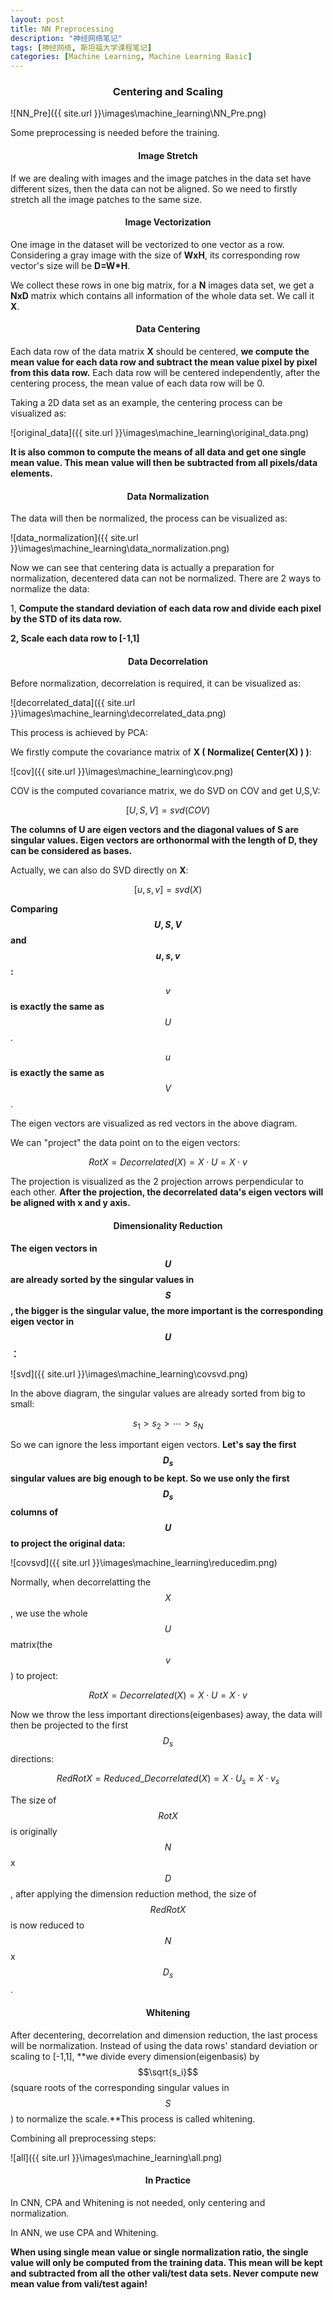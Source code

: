 ```yaml
---
layout: post
title: NN Preprocessing
description: "神经网络笔记"
tags: [神经网络, 斯坦福大学课程笔记]
categories: [Machine Learning, Machine Learning Basic]
---
```


### <center>Centering and Scaling</center>

![NN_Pre]({{ site.url }}\images\machine_learning\NN_Pre.png)


<!-- more -->

Some preprocessing is needed before the training.

#### **<center>Image Stretch</center>**

If we are dealing with images and the image patches in the data set have different sizes, then the data can not be aligned. So we need to firstly stretch all the image patches to the same size.

#### **<center>Image Vectorization</center>**

One image in the dataset will be vectorized to one vector as a row. Considering a gray image with the size of **WxH**, its corresponding row vector's size will be **D=W*H**.

We collect these rows in one big matrix, for a **N** images data set, we get a **NxD** matrix which contains all information of the whole data set. We call it **X**.

#### **<center>Data Centering</center>**

Each data row of the data matrix **X** should be centered, **we compute the mean value for each data row and subtract the mean value pixel by pixel from this data row.** Each data row will be centered independently, after the centering process, the mean value of each data row will be 0.

Taking a 2D data set as an example, the centering process can be visualized as:

![original_data]({{ site.url }}\images\machine_learning\original_data.png)

**It is also common to compute the means of all data and get one single mean value. This mean value will then be subtracted from all pixels/data elements.** 

#### **<center>Data Normalization</center>**

The data will then be normalized, the process can be visualized as:

![data_normalization]({{ site.url }}\images\machine_learning\data_normalization.png)

Now we can see that centering data is actually a preparation for normalization, decentered data can not be normalized. There are 2 ways to normalize the data:

1, **Compute the standard deviation of each data row and divide each pixel by the STD of its data row.**

**2, Scale each data row to [-1,1]**

#### **<center>Data Decorrelation</center>**

Before normalization, decorrelation is required, it can be visualized as:

![decorrelated_data]({{ site.url }}\images\machine_learning\decorrelated_data.png)

This process is achieved by PCA:

We firstly compute the covariance matrix of **X ( Normalize( Center(X) )  )**:

![cov]({{ site.url }}\images\machine_learning\cov.png)

COV is the computed covariance matrix, we do SVD on COV and get U,S,V:



$$[U,S,V]=svd(COV)$$

**The columns of U are eigen vectors and the diagonal values of S are singular values. Eigen vectors are orthonormal with the length of D, they can be considered as bases.**

Actually, we can also do SVD directly on **X**:



$$[u,s,v]=svd(X)$$

**Comparing $$U,S,V$$ and $$u,s,v$$:**

$$v$$  **is exactly the same as**  $$U$$. 

$$u$$  **is exactly the same as**  $$V$$.  

The eigen vectors are visualized as red vectors in the above diagram. 

We can "project" the data point on to the eigen vectors:



$$RotX=Decorrelated(X)=X\cdot U=X\cdot v$$

The projection is visualized as the 2 projection arrows perpendicular to each other. **After the projection, the decorrelated data's eigen vectors will be aligned with x and y axis.**

#### **<center>Dimensionality Reduction</center>**

**The eigen vectors in $$U$$ are already sorted by the singular values in $$S$$, the bigger is the singular value, the more important is the corresponding eigen vector in $$U$$：**

![svd]({{ site.url }}\images\machine_learning\covsvd.png)

In the above diagram, the singular values are already sorted from big to small:



$$s_1>s_2>\cdots >s_N$$

So we can ignore the less important eigen vectors. **Let's say the first $$D_s$$ singular values are big enough to be kept. So we use only the first $$D_s$$ columns of $$U$$ to project the original data:**

![covsvd]({{ site.url }}\images\machine_learning\reducedim.png)

Normally, when decorrelatting the $$X$$, we use the whole $$U$$ matrix(the $$v$$) to project:



$$RotX=Decorrelated(X)=X\cdot U=X\cdot v$$

Now we throw the less important directions(eigenbases) away, the data will then be projected to the first $$D_s$$ directions:



$$RedRotX=Reduced\_Decorrelated(X)=X\cdot U_s=X\cdot v_s$$

The size of $$RotX$$ is originally $$N$$x$$D$$, after applying the dimension reduction method, the size of $$RedRotX$$ is now reduced to $$N$$x$$D_s$$.

#### **<center>Whitening</center>**

After decentering, decorrelation and dimension reduction, the last process will be normalization. Instead of using the data rows' standard deviation or scaling to [-1,1], **we divide every dimension(eigenbasis) by $$\sqrt{s_i}$$(square roots of the corresponding singular values in $$S$$ ) to normalize the scale.**This process is called whitening.

Combining all preprocessing steps:

![all]({{ site.url }}\images\machine_learning\all.png)

#### **<center>In Practice</center>**

In CNN, CPA and Whitening is not needed, only centering and normalization.

In ANN, we use CPA and Whitening.

**When using single mean value or single normalization ratio, the single value will only be computed from the training data. This mean will be kept and subtracted from all the other vali/test data sets. Never compute new mean value from vali/test again!**